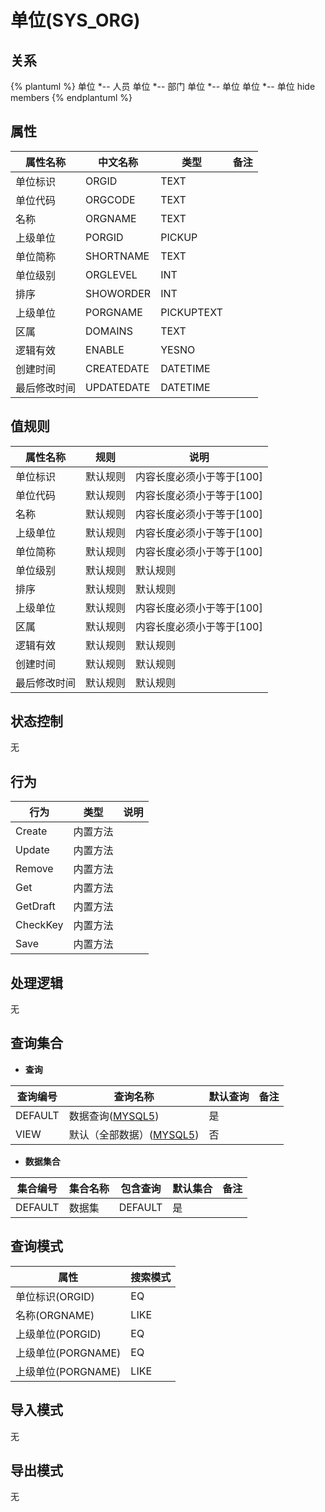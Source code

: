# 单位(SYS_ORG)

  

## 关系
{% plantuml %}
单位 *-- 人员 
单位 *-- 部门 
单位 *-- 单位 
单位 *-- 单位 
hide members
{% endplantuml %}

## 属性

| 属性名称        |    中文名称    | 类型     |  备注  |
| --------   |------------| -----   |  -------- | 
|单位标识|ORGID|TEXT|&nbsp;|
|单位代码|ORGCODE|TEXT|&nbsp;|
|名称|ORGNAME|TEXT|&nbsp;|
|上级单位|PORGID|PICKUP|&nbsp;|
|单位简称|SHORTNAME|TEXT|&nbsp;|
|单位级别|ORGLEVEL|INT|&nbsp;|
|排序|SHOWORDER|INT|&nbsp;|
|上级单位|PORGNAME|PICKUPTEXT|&nbsp;|
|区属|DOMAINS|TEXT|&nbsp;|
|逻辑有效|ENABLE|YESNO|&nbsp;|
|创建时间|CREATEDATE|DATETIME|&nbsp;|
|最后修改时间|UPDATEDATE|DATETIME|&nbsp;|

## 值规则
| 属性名称    | 规则    |  说明  |
| --------   |------------| ----- | 
|单位标识|默认规则|内容长度必须小于等于[100]|
|单位代码|默认规则|内容长度必须小于等于[100]|
|名称|默认规则|内容长度必须小于等于[100]|
|上级单位|默认规则|内容长度必须小于等于[100]|
|单位简称|默认规则|内容长度必须小于等于[100]|
|单位级别|默认规则|默认规则|
|排序|默认规则|默认规则|
|上级单位|默认规则|内容长度必须小于等于[100]|
|区属|默认规则|内容长度必须小于等于[100]|
|逻辑有效|默认规则|默认规则|
|创建时间|默认规则|默认规则|
|最后修改时间|默认规则|默认规则|

## 状态控制

无


## 行为
| 行为    | 类型    |  说明  |
| --------   |------------| ----- | 
|Create|内置方法|&nbsp;|
|Update|内置方法|&nbsp;|
|Remove|内置方法|&nbsp;|
|Get|内置方法|&nbsp;|
|GetDraft|内置方法|&nbsp;|
|CheckKey|内置方法|&nbsp;|
|Save|内置方法|&nbsp;|

## 处理逻辑
无

## 查询集合

* **查询**

| 查询编号 | 查询名称       | 默认查询 |   备注|
| --------  | --------   | --------   | ----- |
|DEFAULT|数据查询([MYSQL5](../../appendix/query_MYSQL5.md#SysOrganization_Default))|是|&nbsp;|
|VIEW|默认（全部数据）([MYSQL5](../../appendix/query_MYSQL5.md#SysOrganization_View))|否|&nbsp;|

* **数据集合**

| 集合编号 | 集合名称   |  包含查询  | 默认集合 |   备注|
| --------  | --------   | -------- | --------   | ----- |
|DEFAULT|数据集|DEFAULT|是|&nbsp;|

## 查询模式
| 属性      |    搜索模式     |
| --------   |------------|
|单位标识(ORGID)|EQ|
|名称(ORGNAME)|LIKE|
|上级单位(PORGID)|EQ|
|上级单位(PORGNAME)|EQ|
|上级单位(PORGNAME)|LIKE|

## 导入模式
无


## 导出模式
无
